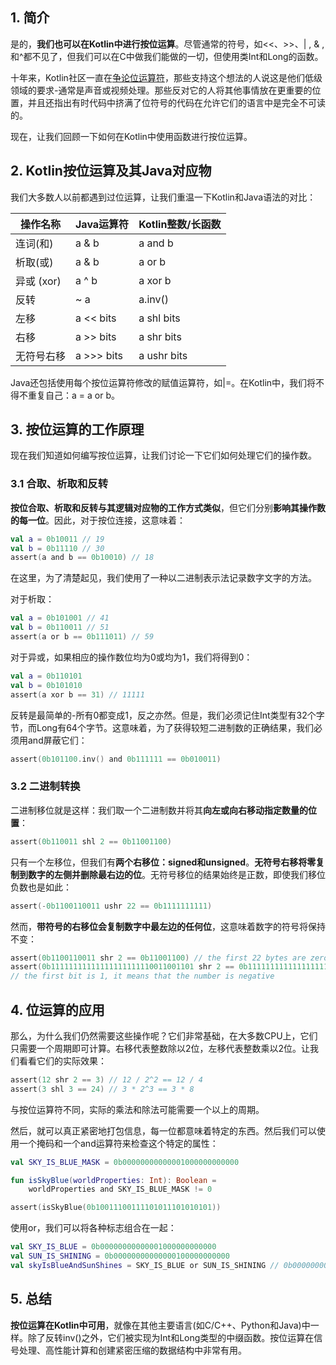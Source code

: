 ## 1. 简介

是的，**我们也可以在Kotlin中进行按位运算**。尽管通常的符号，如<<、>>、| , & , 和^都不见了，但我们可以在C中做我们能做的一切，但使用类Int和Long的函数。

十年来，Kotlin社区一直在[争论位运算符](https://youtrack.jetbrains.com/issue/KT-1440)，那些支持这个想法的人说这是他们低级领域的要求-通常是声音或视频处理。那些反对它的人将其他事情放在更重要的位置，并且还指出有时代码中挤满了位符号的代码在允许它们的语言中是完全不可读的。

现在，让我们回顾一下如何在Kotlin中使用函数进行按位运算。

## 2. Kotlin按位运算及其Java对应物

我们大多数人以前都遇到过位运算，让我们重温一下Kotlin和Java语法的对比：

| 操作名称   | Java运算符    | Kotlin整数/长函数 |
| ---------- | ------------- | --------------------- |
| 连词(和) | a & b | a and b            |
| 析取(或) | a & b | a or b   |
| 异或 (xor) | a ^ b    | a xor b              |
| 反转       | ~ a       | a.inv()             |
| 左移       | 	a << bits  | a shl bits         |
| 右移       | a >> bits    | a shr bits        |
| 无符号右移 | a >>> bits| a ushr bits            |

 

Java还包括使用每个按位运算符修改的赋值运算符，如|=。在Kotlin中，我们将不得不重复自己：a = a or b。

## 3. 按位运算的工作原理

现在我们知道如何编写按位运算，让我们讨论一下它们如何处理它们的操作数。

### 3.1 合取、析取和反转

**按位合取、析取和反转与其逻辑对应物的工作方式类似**，但它们分别**影响其操作数的每一位**。因此，对于按位连接，这意味着：

```kotlin
val a = 0b10011 // 19
val b = 0b11110 // 30
assert(a and b == 0b10010) // 18
```

在这里，为了清楚起见，我们使用了一种以二进制表示法记录数字文字的方法。

对于析取：

```kotlin
val a = 0b101001 // 41
val b = 0b110011 // 51
assert(a or b == 0b111011) // 59
```

对于异或，如果相应的操作数位均为0或均为1，我们将得到0：

```kotlin
val a = 0b110101
val b = 0b101010
assert(a xor b == 31) // 11111
```

反转是最简单的-所有0都变成1，反之亦然。但是，我们必须记住Int类型有32个字节，而Long有64个字节。这意味着，为了获得较短二进制数的正确结果，我们必须用and屏蔽它们：

```kotlin
assert(0b101100.inv() and 0b111111 == 0b010011)
```

### 3.2 二进制转换

二进制移位就是这样：我们取一个二进制数并将其**向左或向右移动指定数量的位置**：

```kotlin
assert(0b110011 shl 2 == 0b11001100)
```

只有一个左移位，但我们有**两个右移位：signed和unsigned**。**无符号右移将零复制到数字的左侧并删除最右边的位**。无符号移位的结果始终是正数，即使我们移位负数也是如此：

```kotlin
assert(-0b1100110011 ushr 22 == 0b1111111111)
```

然而，**带符号的右移位会复制数字中最左边的任何位**，这意味着数字的符号将保持不变：

```kotlin
assert(0b1100110011 shr 2 == 0b11001100) // the first 22 bytes are zeroes
assert(0b11111111111111111111110011001101 shr 2 == 0b111111111111111111111100110011)
// the first bit is 1, it means that the number is negative
```

## 4. 位运算的应用

那么，为什么我们仍然需要这些操作呢？它们非常基础，在大多数CPU上，它们只需要一个周期即可计算。右移代表整数除以2位，左移代表整数乘以2位。让我们看看它们的实际效果：

```kotlin
assert(12 shr 2 == 3) // 12 / 2^2 == 12 / 4
assert(3 shl 3 == 24) // 3 * 2^3 == 3 * 8
```

与按位运算符不同，实际的乘法和除法可能需要一个以上的周期。

然后，就可以真正紧密地打包信息，每一位都意味着特定的东西。然后我们可以使用一个掩码和一个and运算符来检查这个特定的属性：

```kotlin
val SKY_IS_BLUE_MASK = 0b00000000000001000000000000

fun isSkyBlue(worldProperties: Int): Boolean = 
    worldProperties and SKY_IS_BLUE_MASK != 0

assert(isSkyBlue(0b10011100111101011101010101))
```

使用or，我们可以将各种标志组合在一起：

```kotlin
val SKY_IS_BLUE = 0b00000000000001000000000000
val SUN_IS_SHINING = 0b00000000000000100000000000
val skyIsBlueAndSunShines = SKY_IS_BLUE or SUN_IS_SHINING // 0b00000000000001100000000000
```

## 5. 总结

**按位运算在Kotlin中可用**，就像在其他主要语言(如C/C++、Python和Java)中一样。除了反转inv()之外，它们被实现为Int和Long类型的中缀函数。按位运算在信号处理、高性能计算和创建紧密压缩的数据结构中非常有用。